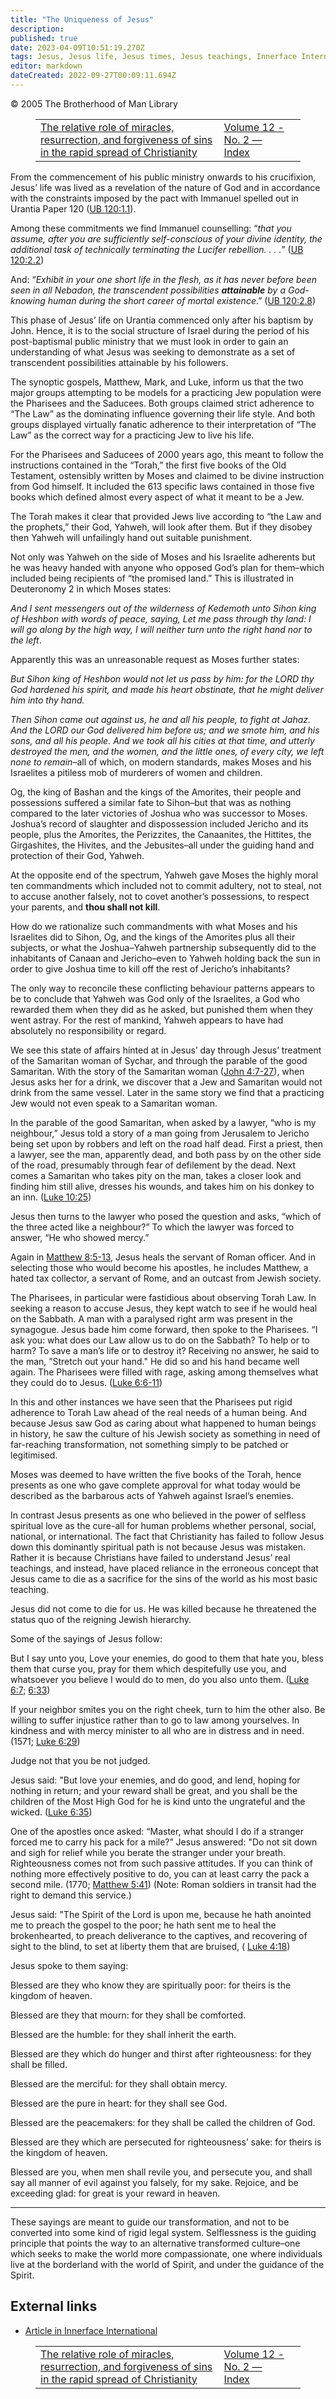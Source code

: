 ```yaml
---
title: "The Uniqueness of Jesus"
description: 
published: true
date: 2023-04-09T10:51:19.270Z
tags: Jesus, Jesus life, Jesus times, Jesus teachings, Innerface International, article
editor: markdown
dateCreated: 2022-09-27T00:09:11.694Z
---
```


<p class="v-card v-sheet theme--light grey lighten-3 px-2">© 2005 The Brotherhood of Man Library</p>
<figure class="table chapter-navigator">
  <table>
    <tbody>
      <tr>
        <td>
        <a href="/en/article/Role_of_miracles_resurrection_forgiveness_spread_Christianity">
          <span class="mdi mdi-arrow-left-drop-circle"></span><span class="pl-2">The relative role of miracles, resurrection, and forgiveness of sins in the rapid spread of Christianity</span>
        </a>
        </td>
        <td>
        <a href="/en/index/articles_innerface#volume-12-no-2">
          <span class="mdi mdi-book-open-variant"></span><span class="pl-2">Volume 12 - No. 2 — Index</span>
        </a>
        </td>
        <td>
        </td>
      </tr>
    </tbody>
  </table>
</figure>


From the commencement of his public ministry onwards to his crucifixion, Jesus’ life was lived as a revelation of the nature of God and in accordance with the constraints imposed by the pact with Immanuel spelled out in Urantia Paper 120 (<a id="a33_239"></a>[UB 120:1.1](/en/The_Urantia_Book/120#p1_1)).

Among these commitments we find Immanuel counselling: “*that you assume, after you are sufficiently self-conscious of your divine identity, the additional task of technically terminating the Lucifer rebellion. . . .*” (<a id="a35_219"></a>[UB 120:2.2](/en/The_Urantia_Book/120#p2_2))

And: “*Exhibit in your one short life in the flesh, as it has never before been seen in all Nebadon, the transcendent possibilities **attainable** by a God-knowing human during the short career of mortal existence*.” (<a id="a37_218"></a>[UB 120:2.8](/en/The_Urantia_Book/120#p2_8))

This phase of Jesus’ life on Urantia commenced only after his baptism by John. Hence, it is to the social structure of Israel during the period of his post-baptismal public ministry that we must look in order to gain an understanding of what Jesus was seeking to demonstrate as a set of transcendent possibilities attainable by his followers.

The synoptic gospels, Matthew, Mark, and Luke, inform us that the two major groups attempting to be models for a practicing Jew population were the Pharisees and the Saducees. Both groups claimed strict adherence to “The Law” as the dominating influence governing their life style. And both groups displayed virtually fanatic adherence to their interpretation of “The Law” as the correct way for a practicing Jew to live his life.

For the Pharisees and Saducees of 2000 years ago, this meant to follow the instructions contained in the “Torah,” the first five books of the Old Testament, ostensibly written by Moses and claimed to be divine instruction from God himself. It included the 613 specific laws contained in those five books which defined almost every aspect of what it meant to be a Jew.

The Torah makes it clear that provided Jews live according to “the Law and the prophets,” their God, Yahweh, will look after them. But if they disobey then Yahweh will unfailingly hand out suitable punishment.

Not only was Yahweh on the side of Moses and his Israelite adherents but he was heavy handed with anyone who opposed God’s plan for them–which included being recipients of “the promised land.” This is illustrated in Deuteronomy 2 in which Moses states:

*And I sent messengers out of the wilderness of Kedemoth unto Sihon king of Heshbon with words of peace, saying, Let me pass through thy land: I will go along by the high way, I will neither turn unto the right hand nor to the left*.

Apparently this was an unreasonable request as Moses further states:

*But Sihon king of Heshbon would not let us pass by him: for the LORD thy God hardened his spirit, and made his heart obstinate, that he might deliver him into thy hand.*

*Then Sihon came out against us, he and all his people, to fight at Jahaz. And the LORD our God delivered him before us; and we smote him, and his sons, and all his people. And we took all his cities at that time, and utterly destroyed the men, and the women, and the little ones, of every city, we left none to remain*–all of which, on modern standards, makes Moses and his Israelites a pitiless mob of murderers of women and children.

Og, the king of Bashan and the kings of the Amorites, their people and possessions suffered a similar fate to Sihon–but that was as nothing compared to the later victories of Joshua who was successor to Moses. Joshua’s record of slaughter and dispossession included Jericho and its people, plus the Amorites, the Perizzites, the Canaanites, the Hittites, the Girgashites, the Hivites, and the Jebusites–all under the guiding hand and protection of their God, Yahweh.

At the opposite end of the spectrum, Yahweh gave Moses the highly moral ten commandments which included not to commit adultery, not to steal, not to accuse another falsely, not to covet another’s possessions, to respect your parents, and **thou shall not kill**.

How do we rationalize such commandments with what Moses and his Israelites did to Sihon, Og, and the kings of the Amorites plus all their subjects, or what the Joshua–Yahweh partnership subsequently did to the inhabitants of Canaan and Jericho–even to Yahweh holding back the sun in order to give Joshua time to kill off the rest of Jericho’s inhabitants?

The only way to reconcile these conflicting behaviour patterns appears to be to conclude that Yahweh was God only of the Israelites, a God who rewarded them when they did as he asked, but punished them when they went astray. For the rest of mankind, Yahweh appears to have had absolutely no responsibility or regard.

We see this state of affairs hinted at in Jesus’ day through Jesus’ treatment of the Samaritan woman of Sychar, and through the parable of the good Samaritan. With the story of the Samaritan woman ([John 4:7-27](/en/Bible/John/4#v7)), when Jesus asks her for a drink, we discover that a Jew and Samaritan would not drink from the same vessel. Later in the same story we find that a practicing Jew would not even speak to a Samaritan woman.

In the parable of the good Samaritan, when asked by a lawyer, “who is my neighbour,” Jesus told a story of a man going from Jerusalem to Jericho being set upon by robbers and left on the road half dead. First a priest, then a lawyer, see the man, apparently dead, and both pass by on the other side of the road, presumably through fear of defilement by the dead. Next comes a Samaritan who takes pity on the man, takes a closer look and finding him still alive, dresses his wounds, and takes him on his donkey to an inn. ([Luke 10:25](/en/Bible/Luke/10#v25))

Jesus then turns to the lawyer who posed the question and asks, “which of the three acted like a neighbour?” To which the lawyer was forced to answer, “He who showed mercy.”

Again in [Matthew 8:5-13](/en/Bible/Matthew/8#v5), Jesus heals the servant of Roman officer. And in selecting those who would become his apostles, he includes Matthew, a hated tax collector, a servant of Rome, and an outcast from Jewish society.

The Pharisees, in particular were fastidious about observing Torah Law. In seeking a reason to accuse Jesus, they kept watch to see if he would heal on the Sabbath. A man with a paralysed right arm was present in the synagogue. Jesus bade him come forward, then spoke to the Pharisees. “I ask you: what does our Law allow us to do on the Sabbath? To help or to harm? To save a man’s life or to destroy it? Receiving no answer, he said to the man, ”Stretch out your hand." He did so and his hand became well again. The Pharisees were filled with rage, asking among themselves what they could do to Jesus. ([Luke 6:6-11](/en/Bible/Luke/6#v6))

In this and other instances we have seen that the Pharisees put rigid adherence to Torah Law ahead of the real needs of a human being. And because Jesus saw God as caring about what happened to human beings in history, he saw the culture of his Jewish society as something in need of far-reaching transformation, not something simply to be patched or legitimised.

Moses was deemed to have written the five books of the Torah, hence presents as one who gave complete approval for what today would be described as the barbarous acts of Yahweh against Israel’s enemies.

In contrast Jesus presents as one who believed in the power of selfless spiritual love as the cure-all for human problems whether personal, social, national, or international. The fact that Christianity has failed to follow Jesus down this dominantly spiritual path is not because Jesus was mistaken. Rather it is because Christians have failed to understand Jesus’ real teachings, and instead, have placed reliance in the erroneous concept that Jesus came to die as a sacrifice for the sins of the world as his most basic teaching.

Jesus did not come to die for us. He was killed because he threatened the status quo of the reigning Jewish hierarchy.

Some of the sayings of Jesus follow:

But I say unto you, Love your enemies, do good to them that hate you, bless them that curse you, pray for them which despitefully use you, and whatsoever you believe I would do to men, do you also unto them. ([Luke 6:7](/en/Bible/Luke/6#v7); [6:33](/en/Bible/Luke/6#v33))

If your neighbor smites you on the right cheek, turn to him the other also. Be willing to suffer injustice rather than to go to law among yourselves. In kindness and with mercy minister to all who are in distress and in need. (1571; [Luke 6:29](/en/Bible/Luke/6#v29))

Judge not that you be not judged.

Jesus said: "But love your enemies, and do good, and lend, hoping for nothing in return; and your reward shall be great, and you shall be the children of the Most High God for he is kind unto the ungrateful and the wicked. ([Luke 6:35](/en/Bible/Luke/6#v35))

One of the apostles once asked: “Master, what should I do if a stranger forced me to carry his pack for a mile?” Jesus answered: "Do not sit down and sigh for relief while you berate the stranger under your breath. Righteousness comes not from such passive attitudes. If you can think of nothing more effectively positive to do, you can at least carry the pack a second mile. (1770; [Matthew 5:41](/en/Bible/Matthew/5#v41)) (Note: Roman soldiers in transit had the right to demand this service.)

Jesus said: "The Spirit of the Lord is upon me, because he hath anointed me to preach the gospel to the poor; he hath sent me to heal the brokenhearted, to preach deliverance to the captives, and recovering of sight to the blind, to set at liberty them that are bruised, ( [Luke 4:18](/en/Bible/Luke/4#v18))

Jesus spoke to them saying: 

Blessed are they who know they are spiritually poor: for theirs is the kingdom of heaven. 

Blessed are they that mourn: for they shall be comforted. 

Blessed are the humble: for they shall inherit the earth. 

Blessed are they which do hunger and thirst after righteousness: for they shall be filled. 

Blessed are the merciful: for they shall obtain mercy. 

Blessed are the pure in heart: for they shall see God. 

Blessed are the peacemakers: for they shall be called the children of God.

 Blessed are they which are persecuted for righteousness’ sake: for theirs is the kingdom of heaven.

Blessed are you, when men shall revile you, and persecute you, and shall say all manner of evil against you falsely, for my sake. Rejoice, and be exceeding glad: for great is your reward in heaven.

---

These sayings are meant to guide our transformation, and not to be converted into some kind of rigid legal system. Selflessness is the guiding principle that points the way to an alternative transformed culture–one which seeks to make the world more compassionate, one where individuals live at the borderland with the world of Spirit, and under the guidance of the Spirit.

## External links

-   [Article in Innerface International](https://urantia-book.org/archive/newsletters/innerface/vol12_2/page13.html)

<figure class="table chapter-navigator">
  <table>
    <tbody>
      <tr>
        <td>
        <a href="/en/article/Role_of_miracles_resurrection_forgiveness_spread_Christianity">
          <span class="mdi mdi-arrow-left-drop-circle"></span><span class="pl-2">The relative role of miracles, resurrection, and forgiveness of sins in the rapid spread of Christianity</span>
        </a>
        </td>
        <td>
        <a href="/en/index/articles_innerface#volume-12-no-2">
          <span class="mdi mdi-book-open-variant"></span><span class="pl-2">Volume 12 - No. 2 — Index</span>
        </a>
        </td>
        <td>
        </td>
      </tr>
    </tbody>
  </table>
</figure>
